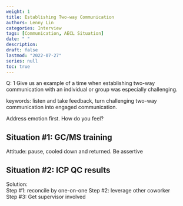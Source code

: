```yaml
---
weight: 1
title: Establishing Two-way Communication
authors: Lenny Lin
categories: Interview
tags: [Communication, AECL Situation]
date: " "
description: 
draft: false
lastmod: "2022-07-27"
series: null
toc: true
---
```


Q: 1 Give us an example of a time when establishing two-way communication with an individual or group was especially challenging.


keywords: listen and take feedback, turn challenging two-way communication into engaged communication.  

Address emotion first.  How do you feel?  

## Situation #1: GC/MS training

Attitude: pause, cooled down and returned. Be assertive  


## Situation #2: ICP QC results

Solution:  
Step #1: reconcile by one-on-one
Step #2: leverage other coworker  
Step #3: Get supervisor involved

